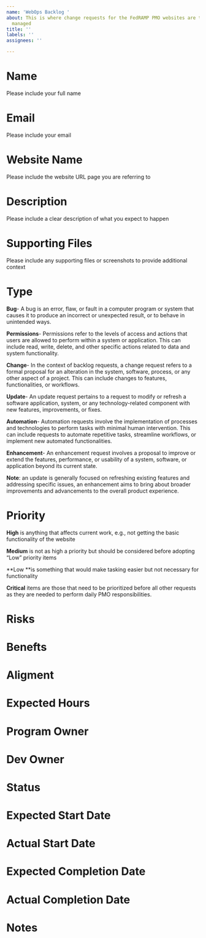 ```yaml
---
name: 'WebOps Backlog '
about: This is where change requests for the FedRAMP PMO websites are tracked and
  managed
title: ''
labels: ''
assignees: ''

---
```


# Name
Please include your full name

# Email
Please include your email

# Website Name
Please include the website URL page you are referring to

# Description
Please include a clear description of what you expect to happen

# Supporting Files
Please include any supporting files or screenshots to provide additional context 

# Type
**Bug**- A bug is an error, flaw, or fault in a computer program or system that causes it to produce an incorrect or unexpected result, or to behave in unintended ways.

**Permissions**- Permissions refer to the levels of access and actions that users are allowed to perform within a system or application. This can include read, write, delete, and other specific actions related to data and system functionality.

**Change**- In the context of backlog requests, a change request refers to a formal proposal for an alteration in the system, software, process, or any other aspect of a project. This can include changes to features, functionalities, or workflows.

**Update**- An update request pertains to a request to modify or refresh a software application, system, or any technology-related component with new features, improvements, or fixes.

**Automation**- Automation requests involve the implementation of processes and technologies to perform tasks with minimal human intervention. This can include requests to automate repetitive tasks, streamline workflows, or implement new automated functionalities.

**Enhancement**- An enhancement request involves a proposal to improve or extend the features, performance, or usability of a system, software, or application beyond its current state.

**Note**: an update is generally focused on refreshing existing features and addressing specific issues, an enhancement aims to bring about broader improvements and advancements to the overall product experience.

# Priority
**High** is anything that affects current work, e.g., not getting the basic functionality of the website

**Medium** is not as high a priority but should be considered before adopting “Low” priority items

**Low **is something that would make tasking easier but not necessary for functionality

**Critical**  items are those that need to be prioritized before all other requests as they are needed to perform daily PMO responsibilities.

# Risks

# Benefts

# Aligment

# Expected Hours

# Program Owner

# Dev Owner

# Status

# Expected Start Date

# Actual Start Date

# Expected Completion Date

# Actual Completion Date

# Notes
